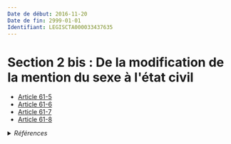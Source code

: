 ```yaml
---
Date de début: 2016-11-20
Date de fin: 2999-01-01
Identifiant: LEGISCTA000033437635
---
```


<h1>Section 2 bis : De la modification de la mention du sexe à l'état civil</h1>

- [Article 61-5](article_61-5.md)
- [Article 61-6](article_61-6.md)
- [Article 61-7](article_61-7.md)
- [Article 61-8](article_61-8.md)

<details>
  <summary><em>Références</em></summary>

  <h2>Articles faisant référence à la section</h2>
  
  <ul>
    <li>
      <a href="https://legal.tricoteuses.fr//redirection/LEGIARTI000033423876?vers=git&vers=legifrance">LOI n° 2016-1547 du 18 novembre 2016 de modernisation de la justice du XXIe siècle - article 56 ENTIEREMENT_MODIF</a> CREE source
    </li>
  </ul>
</details>
